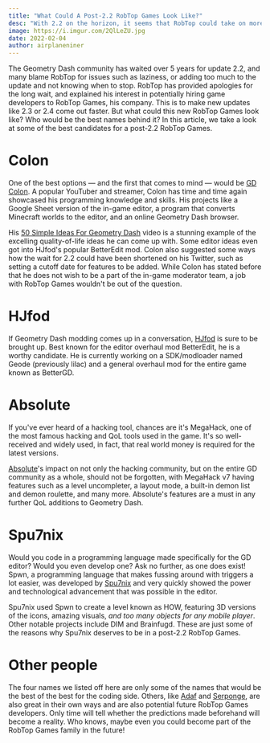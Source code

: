```yaml
---
title: "What Could A Post-2.2 RobTop Games Look Like?"
desc: "With 2.2 on the horizon, it seems that RobTop could take on more developers to enable updates to release faster. Here are the best names for the team."
image: https://i.imgur.com/2QlLeZU.jpg
date: 2022-02-04
author: airplaneniner
---
```


The Geometry Dash community has waited over 5 years for update 2.2, and many blame RobTop for issues such as laziness, or adding too much to the update and not knowing when to stop. RobTop has provided apologies for the long wait, and explained his interest in potentially hiring game developers to RobTop Games, his company. This is to make new updates like 2.3 or 2.4 come out faster. But what could this new RobTop Games look like? Who would be the best names behind it? In this article, we take a look at some of the best candidates for a post-2.2 RobTop Games.

# Colon

One of the best options — and the first that comes to mind — would be [GD Colon](https://www.youtube.com/c/GDColon). A popular YouTuber and streamer, Colon has time and time again showcased his programming knowledge and skills. His projects like a Google Sheet version of the in-game editor, a program that converts Minecraft worlds to the editor, and an online Geometry Dash browser.

His [50 Simple Ideas For Geometry Dash](https://youtu.be/DVTb_vA91WY) video is a stunning example of the excelling quality-of-life ideas he can come up with. Some editor ideas even got into HJfod's popular BetterEdit mod. Colon also suggested some ways how the wait for 2.2 could have been shortened on his Twitter, such as setting a cutoff date for features to be added. While Colon has stated before that he does not wish to be a part of the in-game moderator team, a job with RobTop Games wouldn't be out of the question.

# HJfod

If Geometry Dash modding comes up in a conversation, [HJfod](https://www.youtube.com/c/HJfod) is sure to be brought up. Best known for the editor overhaul mod BetterEdit, he is a worthy candidate. He is currently working on a SDK/modloader named Geode (previously lilac) and a general overhaul mod for the entire game known as BetterGD.

# Absolute

If you've ever heard of a hacking tool, chances are it's MegaHack, one of the most famous hacking and QoL tools used in the game. It's so well-received and widely used, in fact, that real world money is required for the latest versions.

[Absolute](https://www.youtube.com/c/AbsoluteGamer)'s impact on not only the hacking community, but on the entire GD community as a whole, should not be forgotten, with MegaHack v7 having features such as a level uncompleter, a layout mode, a built-in demon list and demon roulette, and many more. Absolute's features are a must in any further QoL additions to Geometry Dash.

# Spu7nix

Would you code in a programming language made specifically for the GD editor? Would you even develop one? Ask no further, as one does exist! Spwn, a programming language that makes fussing around with triggers a lot easier, was developed by [Spu7nix](https://www.youtube.com/c/Spu7Nix) and very quickly showed the power and technological advancement that was possible in the editor.

Spu7nix used Spwn to create a level known as HOW, featuring 3D versions of the icons, amazing visuals, *and too many objects for any mobile player*. Other notable projects include DIM and Brainfugd. These are just some of the reasons why Spu7nix deserves to be in a post-2.2 RobTop Games.

# Other people

The four names we listed off here are only some of the names that would be the best of the best for the coding side. Others, like [Adaf](https://www.youtube.com/channel/UCDnlxnVCzm-rdK7b13eDkRQ) and [Serponge](https://www.youtube.com/c/SerpongeDash), are also great in their own ways and are also potential future RobTop Games developers. Only time will tell whether the predictions made beforehand will become a reality. Who knows, maybe even you could become part of the RobTop Games family in the future!